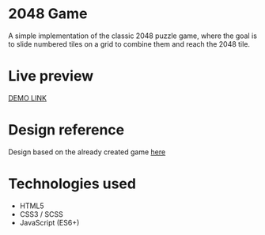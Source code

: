 # 2048 Game
A simple implementation of the classic 2048 puzzle game, where the goal is to slide numbered tiles on a grid to combine them and reach the 2048 tile.
# Live preview
[DEMO LINK](https://YanamiYokico.github.io/react_phone-catalog/#/)
# Design reference
Design based on the already created game [here](https://play2048.co)
# Technologies used
- HTML5
- CSS3 / SCSS
- JavaScript (ES6+)
